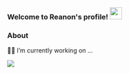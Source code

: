 
<!--
- 🔭 I’m currently working on ...
- 🌱 I’m currently learning ...
- 👯 I’m looking to collaborate on ...
- 🤔 I’m looking for help with ...
- 💬 Ask me about ...
- 📫 How to reach me: ...
- 😄 Pronouns: ...
- ⚡ Fun fact: ...
-->

<h3 align="left">
  Welcome to Reanon's profile!
  <img src="https://media.giphy.com/media/hvRJCLFzcasrR4ia7z/giphy.gif" width="28">
</h1>

### About
👨‍🎓 I’m currently working on ...

<!-- 显示热门语言和状态  -->
<img src="https://github-readme-stats.vercel.app/api?username=reanon&show_icons=true&icon_color=805AD5&text_color=718096&bg_color=ffffff&hide_title=true&count_private=true" />

<!-- 在右边显示热门语言和状态  -->
<!--  <img align="right" src="https://github-readme-stats.vercel.app/api?username=reanon&show_icons=true&icon_color=805AD5&text_color=718096&bg_color=ffffff&hide_title=true&count_private=true" /> -->

<!-- <img align="right" src="https://github-readme-streak-stats.herokuapp.com/?user=reanon" alt="Reanon" /> -->


<!-- 显示热门语言 width="496px"  -->
<!--<img align="right" src="https://github-readme-stats.vercel.app/api/top-langs/?username=reanon&layout=compact" alt="Reanon" />-->






 
